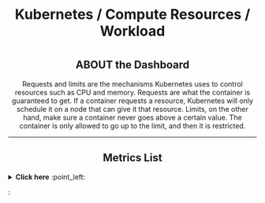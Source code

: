 <h1 align="center"> Kubernetes / Compute Resources / Workload <h1>
 
 

  <h2 align="center"> ABOUT the Dashboard  </h2>

<p align="center" >  </p>
  
<p align="center">  Requests and limits are the mechanisms Kubernetes uses to control resources such as CPU and memory. Requests are what the container is guaranteed to get. If a container requests a resource, Kubernetes will only schedule it on a node that can give it that resource. Limits, on the other hand, make sure a container never goes above a certain value. The container is only allowed to go up to the limit, and then it is restricted. </p >
  
 ------- 
   
  
  <h2 align="center"> Metrics List </h2>
   <details close="close"> 
    <summary><b> Click here</b> :point_left:</summary>

  <ul>
  <li> cpu usage: </li>
  <li>cpu quota :  </li>
  <li> Memory quota : </li>
  <li> current network usage :</li>
  <li> Recieved bandwidth: 
    <li> Transmittes bandwidth : </li>
    <li> Average Container Bandwidth by Pod: Received : </li>
    <li> Average Container Bandwidth by Pod: Transmitted: </li>
   <li> Average Container Bandwidth by Pod: Transmitted: </li>
    <li> Rate of recieved packets : </li>
    <li> Rate of Transmitted packets: </li>
    <li> Rate of recieved packets dropped: </li>
    <li> Rate of Transmitted packets dropped: </li>

   </ul>
  </details>
  
: 
